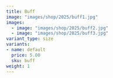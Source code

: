 ```yaml
---
title: Buff
image: "images/shop/2025/buff1.jpg"
images: 
  - image: "images/shop/2025/buff2.jpg"
  - image: "images/shop/2025/buff3.jpg"
variant_type: size
variants:
- name: default
  price: 5.00
  sku: buff
weight: 1
---
```



